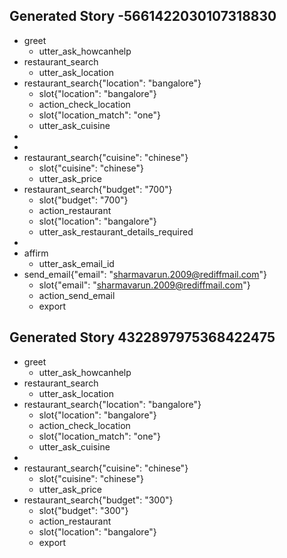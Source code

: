 ## Generated Story -5661422030107318830
* greet
    - utter_ask_howcanhelp
* restaurant_search
    - utter_ask_location
* restaurant_search{"location": "bangalore"}
    - slot{"location": "bangalore"}
    - action_check_location
    - slot{"location_match": "one"}
    - utter_ask_cuisine
* 
* 
* restaurant_search{"cuisine": "chinese"}
    - slot{"cuisine": "chinese"}
    - utter_ask_price
* restaurant_search{"budget": "700"}
    - slot{"budget": "700"}
    - action_restaurant
    - slot{"location": "bangalore"}
    - utter_ask_restaurant_details_required
* 
* affirm
    - utter_ask_email_id
* send_email{"email": "sharmavarun.2009@rediffmail.com"}
    - slot{"email": "sharmavarun.2009@rediffmail.com"}
    - action_send_email
    - export

## Generated Story 4322897975368422475
* greet
    - utter_ask_howcanhelp
* restaurant_search
    - utter_ask_location
* restaurant_search{"location": "bangalore"}
    - slot{"location": "bangalore"}
    - action_check_location
    - slot{"location_match": "one"}
    - utter_ask_cuisine
* 
* restaurant_search{"cuisine": "chinese"}
    - slot{"cuisine": "chinese"}
    - utter_ask_price
* restaurant_search{"budget": "300"}
    - slot{"budget": "300"}
    - action_restaurant
    - slot{"location": "bangalore"}
    - export

